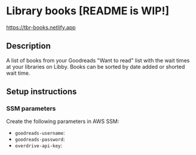 # Library books [README is WIP!]

https://tbr-books.netlify.app

## Description

A list of books from your Goodreads "Want to read" list with the wait times at your libraries on Libby. Books can be sorted by date added or shorted wait time.

## Setup instructions

### SSM parameters

Create the following parameters in AWS SSM:

- `goodreads-username`:
- `goodreads-password`:
- `overdrive-api-key`:
